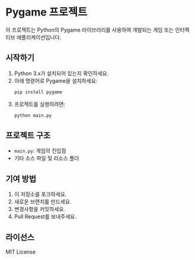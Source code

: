 # Pygame 프로젝트

이 프로젝트는 Python의 Pygame 라이브러리를 사용하여 개발되는 게임 또는 인터랙티브 애플리케이션입니다.

## 시작하기

1. Python 3.x가 설치되어 있는지 확인하세요.
2. 아래 명령어로 Pygame을 설치하세요:
   ```bash
   pip install pygame
   ```
3. 프로젝트를 실행하려면:
   ```bash
   python main.py
   ```

## 프로젝트 구조
- `main.py`: 게임의 진입점
- 기타 소스 파일 및 리소스 폴더

## 기여 방법
1. 이 저장소를 포크하세요.
2. 새로운 브랜치를 만드세요.
3. 변경사항을 커밋하세요.
4. Pull Request를 보내주세요.

## 라이선스
MIT License
